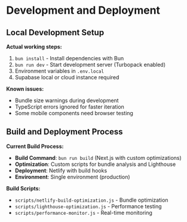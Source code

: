 # Development and Deployment

## Local Development Setup

**Actual working steps:**
1. `bun install` - Install dependencies with Bun
2. `bun run dev` - Start development server (Turbopack enabled)
3. Environment variables in `.env.local`
4. Supabase local or cloud instance required

**Known issues:**
- Bundle size warnings during development
- TypeScript errors ignored for faster iteration
- Some mobile components need browser testing

## Build and Deployment Process

**Current Build Process:**
- **Build Command**: `bun run build` (Next.js with custom optimizations)
- **Optimization**: Custom scripts for bundle analysis and Lighthouse
- **Deployment**: Netlify with build hooks
- **Environment**: Single environment (production)

**Build Scripts:**
- `scripts/netlify-build-optimization.js` - Bundle optimization
- `scripts/lighthouse-optimization.js` - Performance testing
- `scripts/performance-monitor.js` - Real-time monitoring
